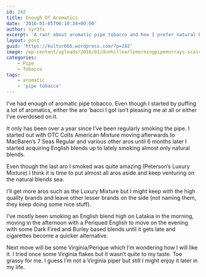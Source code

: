 ```yaml
---
id: 242
title: Enough Of Aromatics
date: '2016-01-05T06:10:34+00:00'
author: syr3fx
excerpt: 'A rant about aromatic pipe tobacco and how I prefer natural blends lately.'
layout: post
guid: 'https://kultur666.wordpress.com/?p=242'
image: /wp-content/uploads/2016/01/dunhillearlymorningpipemurrays-scaled.jpeg
categories:
    - Pipe
    - Tobacco
tags:
    - aromatic
    - 'pipe tobacco'
---
```


I’ve had enough of aromatic pipe tobacco. Even though I started by puffing a lot of aromatics, either the aro ‘bacci I got isn’t pleasing me at all or either I’ve overdosed on it.

It only has been over a year since I’ve been regularly smoking the pipe. I started out with OTC Colts American Mixture moving afterwards to MacBaren’s 7 Seas Regular and various other aros until 6 months later I started acquiring English blends up to lately smoking almost only natural blends.

Even though the last aro I smoked was quite amazing (Peterson’s Luxury Mixture) I think it is time to put almost all aros aside and keep venturing on the natural blends sea.

I’ll get more aros such as the Luxury Mixture but I might keep with the high quality brands and leave other lesser brands on the side (not naming them, they keep doing some nice stuff).

I’ve mostly been smoking an English blend high on Latakia in the morning, moving in the afternoon with a Periqued English to move on the evening with some Dark Fired and Burley based blends until it gets late and cigarettes become a quicker alternative.

Next move will be some Virginia/Perique which I’m wondering how I will like it. I tried once some Virginia flakes but it wasn’t quite to my taste. Too grassy for me. I guess I’m not a Virginia piper but still I might enjoy it later in my life.